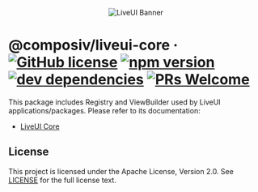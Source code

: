 <p align="center">
  <img src="https://liveui.composiv.ai/img/liveui-readme-banner.jpg" alt="LiveUI Banner" />
</p>

# @composiv/liveui-core  &middot; [![GitHub license](https://img.shields.io/github/license/composiv/liveui-core?color=blue)](https://github.com/composiv/liveui-core/blob/master/LICENSE) [![npm version](https://img.shields.io/npm/v/@composiv/liveui-core?color=blue)](https://www.npmjs.com/package/@composiv/liveui-core) [![dev dependencies](https://img.shields.io/david/dev/composiv/liveui-core)](https://www.npmjs.com/package/@composiv/liveui-core) [![PRs Welcome](https://img.shields.io/badge/PRs-welcome-brightgreen.svg)](https://liveui.composiv.ai/docs/contributing)

This package includes Registry and ViewBuilder used by LiveUI applications/packages.
Please refer to its documentation:

- [LiveUI Core](https://liveui.composiv.ai/docs/liveui-core)

## License
This project is licensed under the Apache License, Version 2.0. See [LICENSE](https://github.com/composiv/liveui-core/blob/master/LICENSE) for the full license text.
